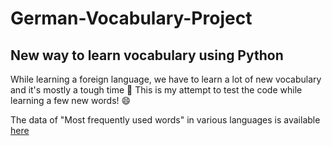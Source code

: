 # German-Vocabulary-Project
## New way to learn vocabulary using Python

While learning a foreign language, we have to learn a lot of new vocabulary and it's mostly a tough time 🙁 This is my attempt to test the code while learning a few new words! 😄

The data of "Most frequently used words" in various languages is available [here](https://github.com/hermitdave/FrequencyWords)
